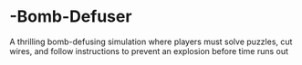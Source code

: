 # -Bomb-Defuser
A thrilling bomb-defusing simulation where players must solve puzzles, cut wires, and follow instructions to prevent an explosion before time runs out
